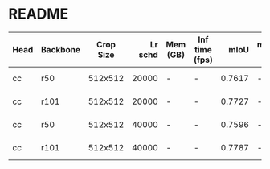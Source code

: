 # README
| Head | Backbone | Crop Size | Lr schd | Mem (GB) | Inf time (fps) |  mIoU  | mIoU(multi scale) |                                                                                                                                                                              download                                                                                                                                                                              |
|------|----------|-----------|--------:|----------|----------------|-------:|-------------------|--------------------------------------------------------------------------------------------------------------------------------------------------------------------------------------------------------------------------------------------------------------------------------------------------------------------------------------------------------------------|
| cc   | r50      | 512x512   |   20000 | -        | -              | 0.7617 | -                 | [model](https://open-mmlab.s3.ap-northeast-2.amazonaws.com/mmsegmentation/models/ccnet/cc_r50_512x512_20ki_voc12aug/cc_r50_512x512_20ki_voc12aug_20200617_193212-5bf06c52.pth) &#124; [log](https://open-mmlab.s3.ap-northeast-2.amazonaws.com/mmsegmentation/models/ccnet/cc_r50_512x512_20ki_voc12aug/cc_r50_512x512_20ki_voc12aug-20200617_193212.log.json)     |
| cc   | r101     | 512x512   |   20000 | -        | -              | 0.7727 | -                 | [model](https://open-mmlab.s3.ap-northeast-2.amazonaws.com/mmsegmentation/models/ccnet/cc_r101_512x512_20ki_voc12aug/cc_r101_512x512_20ki_voc12aug_20200617_193212-df487ea1.pth) &#124; [log](https://open-mmlab.s3.ap-northeast-2.amazonaws.com/mmsegmentation/models/ccnet/cc_r101_512x512_20ki_voc12aug/cc_r101_512x512_20ki_voc12aug-20200617_193212.log.json) |
| cc   | r50      | 512x512   |   40000 | -        | -              | 0.7596 | -                 | [model](https://open-mmlab.s3.ap-northeast-2.amazonaws.com/mmsegmentation/models/ccnet/cc_r50_512x512_40ki_voc12aug/cc_r50_512x512_40ki_voc12aug_20200613_232127-1c070041.pth) &#124; [log](https://open-mmlab.s3.ap-northeast-2.amazonaws.com/mmsegmentation/models/ccnet/cc_r50_512x512_40ki_voc12aug/cc_r50_512x512_40ki_voc12aug-20200613_232127.log.json)     |
| cc   | r101     | 512x512   |   40000 | -        | -              | 0.7787 | -                 | [model](https://open-mmlab.s3.ap-northeast-2.amazonaws.com/mmsegmentation/models/ccnet/cc_r101_512x512_40ki_voc12aug/cc_r101_512x512_40ki_voc12aug_20200613_232127-22ae3ca8.pth) &#124; [log](https://open-mmlab.s3.ap-northeast-2.amazonaws.com/mmsegmentation/models/ccnet/cc_r101_512x512_40ki_voc12aug/cc_r101_512x512_40ki_voc12aug-20200613_232127.log.json) |
